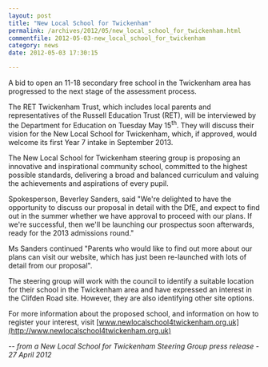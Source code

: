 ```yaml
---
layout: post
title: "New Local School for Twickenham"
permalink: /archives/2012/05/new_local_school_for_twickenham.html
commentfile: 2012-05-03-new_local_school_for_twickenham
category: news
date: 2012-05-03 17:30:15

---
```


A bid to open an 11-18 secondary free school in the Twickenham area has progressed to the next stage of the assessment process.

The RET Twickenham Trust, which includes local parents and representatives of the Russell Education Trust (RET), will be interviewed by the Department for Education on Tuesday May 15<sup>th</sup>. They will discuss their vision for the New Local School for Twickenham, which, if approved, would welcome its first Year 7 intake in September 2013.

The New Local School for Twickenham steering group is proposing an innovative and inspirational community school, committed to the highest possible standards, delivering a broad and balanced curriculum and valuing the achievements and aspirations of every pupil.

Spokesperson, Beverley Sanders, said "We're delighted to have the opportunity to discuss our proposal in detail with the DfE, and expect to find out in the summer whether we have approval to proceed with our plans. If we're successful, then we'll be launching our prospectus soon afterwards, ready for the 2013 admissions round."

Ms Sanders continued "Parents who would like to find out more about our plans can visit our website, which has just been re-launched with lots of detail from our proposal".

The steering group will work with the council to identify a suitable location for their school in the Twickenham area and have expressed an interest in the Clifden Road site. However, they are also identifying other site options.

For more information about the proposed school, and information on how to register your interest, visit [www.newlocalschool4twickenham.org.uk](http://www.newlocalschool4twickenham.org.uk)

<cite>-- from a New Local School for Twickenham Steering Group press release - 27 April 2012</cite>
